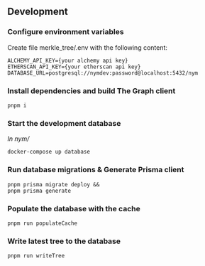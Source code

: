 ## Development

### Configure environment variables

Create file merkle_tree/.env with the following content:

```
ALCHEMY_API_KEY={your alchemy api key}
ETHERSCAN_API_KEY={your etherscan api key}
DATABASE_URL=postgresql://nymdev:password@localhost:5432/nym
```

### Install dependencies and build The Graph client

```
pnpm i
```

### Start the development database

_In nym/_

```
docker-compose up database
```

### Run database migrations & Generate Prisma client

```
pnpm prisma migrate deploy &&
pnpm prisma generate
```

### Populate the database with the cache

```
pnpm run populateCache
```

### Write latest tree to the database

```
pnpm run writeTree
```
